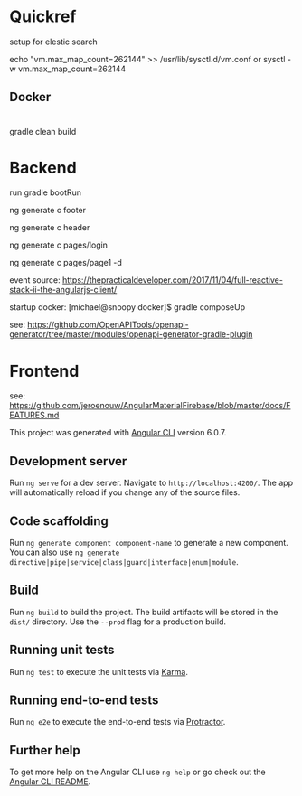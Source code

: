 # Quickref

setup for elestic search

echo "vm.max_map_count=262144" >> /usr/lib/sysctl.d/vm.conf
or 
sysctl -w vm.max_map_count=262144


## Docker



#

gradle clean build



# Backend

run gradle bootRun

ng generate c footer

ng generate c header

ng generate c pages/login

ng generate c pages/page1 -d


event source:
https://thepracticaldeveloper.com/2017/11/04/full-reactive-stack-ii-the-angularjs-client/

startup docker:
[michael@snoopy docker]$ gradle composeUp

see: https://github.com/OpenAPITools/openapi-generator/tree/master/modules/openapi-generator-gradle-plugin


# Frontend

see:
https://github.com/jeroenouw/AngularMaterialFirebase/blob/master/docs/FEATURES.md

This project was generated with [Angular CLI](https://github.com/angular/angular-cli) version 6.0.7.

## Development server

Run `ng serve` for a dev server. Navigate to `http://localhost:4200/`. The app will automatically reload if you change any of the source files.

## Code scaffolding

Run `ng generate component component-name` to generate a new component. You can also use `ng generate directive|pipe|service|class|guard|interface|enum|module`.

## Build

Run `ng build` to build the project. The build artifacts will be stored in the `dist/` directory. Use the `--prod` flag for a production build.

## Running unit tests

Run `ng test` to execute the unit tests via [Karma](https://karma-runner.github.io).

## Running end-to-end tests

Run `ng e2e` to execute the end-to-end tests via [Protractor](http://www.protractortest.org/).

## Further help

To get more help on the Angular CLI use `ng help` or go check out the [Angular CLI README](https://github.com/angular/angular-cli/blob/master/README.md).
